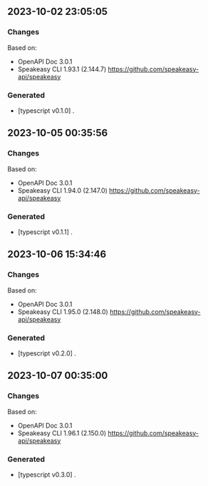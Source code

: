 

## 2023-10-02 23:05:05
### Changes
Based on:
- OpenAPI Doc 3.0.1 
- Speakeasy CLI 1.93.1 (2.144.7) https://github.com/speakeasy-api/speakeasy
### Generated
- [typescript v0.1.0] .

## 2023-10-05 00:35:56
### Changes
Based on:
- OpenAPI Doc 3.0.1 
- Speakeasy CLI 1.94.0 (2.147.0) https://github.com/speakeasy-api/speakeasy
### Generated
- [typescript v0.1.1] .

## 2023-10-06 15:34:46
### Changes
Based on:
- OpenAPI Doc 3.0.1 
- Speakeasy CLI 1.95.0 (2.148.0) https://github.com/speakeasy-api/speakeasy
### Generated
- [typescript v0.2.0] .

## 2023-10-07 00:35:00
### Changes
Based on:
- OpenAPI Doc 3.0.1 
- Speakeasy CLI 1.96.1 (2.150.0) https://github.com/speakeasy-api/speakeasy
### Generated
- [typescript v0.3.0] .